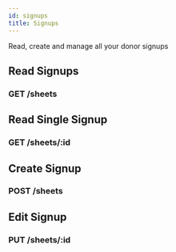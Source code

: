 ```yaml
---
id: signups
title: Signups
---
```


Read, create and manage all your donor signups

## Read Signups

### GET /sheets

## Read Single Signup

### GET /sheets/:id

## Create Signup

### POST /sheets

## Edit Signup

### PUT /sheets/:id
